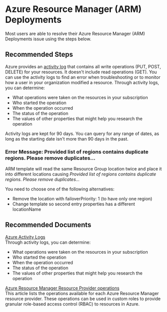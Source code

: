 <properties
    pageTitle="ARM Activity Log"
    description="Get activity log for all Azure Cosmos DB Azure Resource Manager (ARM) requests"
    service="microsoft.documentdb"
    resource="databaseAccounts"
    authors="jimsch"
    ms.author="jimsch"
    selfHelpType="generic"
    supportTopicIds="32681007"
    resourceTags=""
    productPesIds="15585"
    cloudEnvironments="public,fairfax,blackforest,mooncake, usnat, ussec"
    articleId="cosmosdb-admin-arm-activity-log"
    displayOrder="27"
    category="Administration"
	ownershipId="AzureData_AzureCosmosDB"
/>

# Azure Resource Manager (ARM) Deployments
Most users are able to resolve their Azure Resource Manager (ARM) Deployments issue using the steps below.

## **Recommended Steps**

Azure provides an [activity log](https://docs.microsoft.com/azure/azure-resource-manager/resource-group-audit) that contains all write operations (PUT, POST, DELETE) for your resources. It doesn't include read operations (GET). You can use the activity logs to find an error when troubleshooting or to monitor how a user in your organization modified a resource. Through activity logs, you can determine:

- What operations were taken on the resources in your subscription
- Who started the operation
- When the operation occurred
- The status of the operation
- The values of other properties that might help you research the operation

Activity logs are kept for 90 days. You can query for any range of dates, as long as the starting date isn't more than 90 days in the past.


### **Error Message: Provided list of regions contains duplicate regions. Please remove duplicates...**  
ARM template will read the same Resource Group location twice and place it into different locations causing *Provided list of regions contains duplicate regions. Please remove duplicates...* 
 
You need to choose one of the following alternatives:
- Remove the location with failoverPriority: 1 (to have only one region)
- Change template so second entry properties has a different locationName



## **Recommended Documents**

[Azure Activity Logs](https://docs.microsoft.com/azure/azure-resource-manager/resource-group-audit)
<br>Through activity logs, you can determine:  
- What operations were taken on the resources in your subscription
- Who started the operation
- When the operation occurred
- The status of the operation
- The values of other properties that might help you research the operation  

[Azure Resource Manager Resource Provider operations](https://docs.microsoft.com/azure/role-based-access-control/resource-provider-operations#microsoftdocumentdb)
<br>This article lists the operations available for each Azure Resource Manager resource provider. These operations can be used in custom roles to provide granular role-based access control (RBAC) to resources in Azure.
